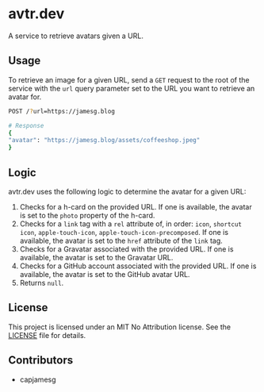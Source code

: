 # avtr.dev

A service to retrieve avatars given a URL.

## Usage

To retrieve an image for a given URL, send a `GET` request to the root of the service with the `url` query parameter set to the URL you want to retrieve an avatar for.

```bash
POST /?url=https://jamesg.blog

# Response
{
"avatar": "https://jamesg.blog/assets/coffeeshop.jpeg"
}
```

## Logic

avtr.dev uses the following logic to determine the avatar for a given URL:

1. Checks for a h-card on the provided URL. If one is available, the avatar is set to the `photo` property of the h-card.
2. Checks for a `link` tag with a `rel` attribute of, in order: `icon`, `shortcut icon`, `apple-touch-icon`, `apple-touch-icon-precomposed`. If one is available, the avatar is set to the `href` attribute of the `link` tag.
3. Checks for a Gravatar associated with the provided URL. If one is available, the avatar is set to the Gravatar URL.
4. Checks for a GitHub account associated with the provided URL. If one is available, the avatar is set to the GitHub avatar URL.
5. Returns `null`.

## License

This project is licensed under an MIT No Attribution license. See the [LICENSE](LICENSE) file for details.

## Contributors

- capjamesg